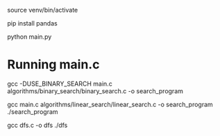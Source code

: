 source venv/bin/activate

pip install pandas

python main.py


# Running main.c

gcc -DUSE_BINARY_SEARCH main.c algorithms/binary_search/binary_search.c -o search_program


gcc main.c algorithms/linear_search/linear_search.c -o search_program
./search_program



gcc dfs.c -o dfs
./dfs